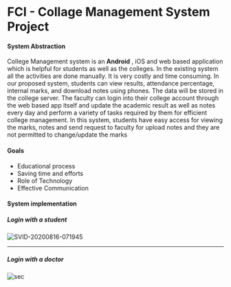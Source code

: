 # FCI - Collage Management System Project
#### System Abstraction
College Management system is an **Android** , iOS and web based application which is helpful for students as well as the colleges. In the existing system all the activities are done manually. It is very costly and time consuming. In our proposed system, students can view results, attendance percentage, internal marks, and download notes using phones. The data will be stored in the college server. The faculty can login into their college account through the web based app itself and update the academic result as well as notes every day and perform a variety of tasks required by them for efficient college management. In this system, students have easy access for viewing the marks, notes and send request to faculty for upload notes and they are not permitted to change/update the marks

#### Goals 
* Educational process
* Saving time and efforts
* Role of Technology
* Effective Communication

#### System implementation
##### Login with a student

![SVID-20200816-071945](https://user-images.githubusercontent.com/70061912/91105987-d6f08000-e671-11ea-9837-0307818acf24.gif)

___

##### Login with a doctor

![sec](https://user-images.githubusercontent.com/70061912/91109022-fee3e180-e679-11ea-87d3-6b94b8e64e04.gif)







